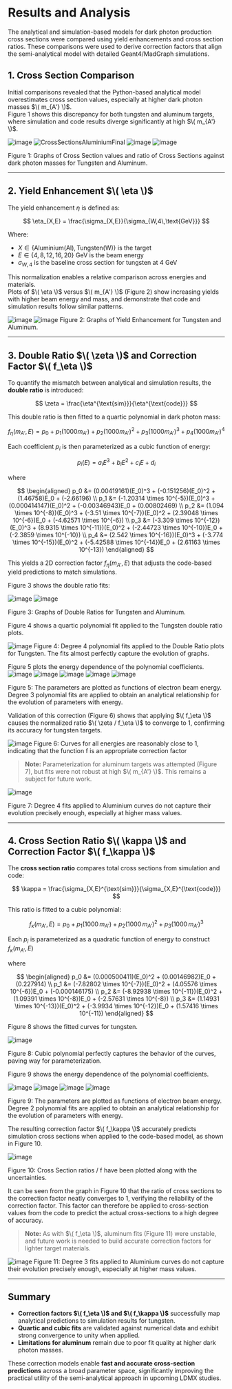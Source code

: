 # Results and Analysis

The analytical and simulation-based models for dark photon production cross sections were compared using yield enhancements and cross section ratios. These comparisons were used to derive correction factors that align the semi-analytical model with detailed Geant4/MadGraph simulations.

## 1. Cross Section Comparison

Initial comparisons revealed that the Python-based analytical model overestimates cross section values, especially at higher dark photon masses $\( m_{A'} \)$.  
Figure 1 shows this discrepancy for both tungsten and aluminum targets, where simulation and code results diverge significantly at high $\( m_{A'} \)$.

![image](https://github.com/user-attachments/assets/df500a8a-2168-4b6e-845a-441dd57fec5e)
![CrossSectionsAluminiumFinal](https://github.com/user-attachments/assets/62d4cae2-7b66-4c5d-8242-3185bf52ef26)
![image](https://github.com/user-attachments/assets/5963456b-bdfd-4ad9-964f-d8deb038494f)
![image](https://github.com/user-attachments/assets/5324f8da-3495-4f7e-9e62-d6fc0bc11579)

Figure 1: Graphs of Cross Section values and ratio of Cross Sections against dark photon masses for
Tungsten and Aluminum.

---

## 2. Yield Enhancement $\( \eta \)$
The yield enhancement $\eta$ is defined as:

$$
\eta_{X,E} = \frac{\sigma_{X,E}}{\sigma_{W,4\,\text{GeV}}}
$$

Where:

* $X \in \{\text{Aluminium(Al)}, \text{Tungsten(W)}\}$ is the target
* $E \in \{4, 8, 12, 16, 20\}$ GeV is the beam energy
* $\sigma_{W,4}$ is the baseline cross section for tungsten at 4 GeV

This normalization enables a relative comparison across energies and materials.  
Plots of $\( \eta \)$ versus $\( m_{A'} \)$ (Figure 2) show increasing yields with higher beam energy and mass, and demonstrate that code and simulation results follow similar patterns.

![image](https://github.com/user-attachments/assets/5b7fe826-3471-4b46-a59d-f56d2390360c)
![image](https://github.com/user-attachments/assets/ac3a06e8-0cff-4408-b1c7-73c4382b37c9)
Figure 2: Graphs of Yield Enhancement for Tungsten and Aluminum.



---

## 3. Double Ratio $\( \zeta \)$ and Correction Factor $\( f_\eta \)$

To quantify the mismatch between analytical and simulation results, the **double ratio** is introduced:

$$
\zeta = \frac{\eta^{\text{sim}}}{\eta^{\text{code}}}
$$

This double ratio is then fitted to a quartic polynomial in dark photon mass:

$$
f_\eta(m_{A'}, E) = p_0 + p_1 (1000 m_{A'}) + p_2 (1000 m_{A'})^2 + p_3 (1000 m_{A'})^3 + p_4 (1000 m_{A'})^4
$$

Each coefficient $p_i$ is then parameterized as a cubic function of energy:

$$
p_i(E) = a_i E^3 + b_i E^2 + c_i E + d_i
$$

where 

$$
\begin{aligned}
p_0 &= (0.00419161)(E_0)^3 + (-0.151256)(E_0)^2 + (1.46758)E_0 + (-2.66196) \\
p_1 &= (-1.20314 \times 10^{-5})(E_0)^3 + (0.000414147)(E_0)^2 + (-0.00346943)E_0 + (0.00802469) \\
p_2 &= (1.094 \times 10^{-8})(E_0)^3 + (-3.51 \times 10^{-7})(E_0)^2 + (2.39048 \times 10^{-6})E_0 + (-4.62571 \times 10^{-6}) \\
p_3 &= (-3.309 \times 10^{-12})(E_0)^3 + (8.9315 \times 10^{-11})(E_0)^2 + (-2.44723 \times 10^{-10})E_0 + (-2.3859 \times 10^{-10}) \\
p_4 &= (2.542 \times 10^{-16})(E_0)^3 + (-3.774 \times 10^{-15})(E_0)^2 + (-5.42588 \times 10^{-14})E_0 + (2.61163 \times 10^{-13})
\end{aligned}
$$

This yields a 2D correction factor $f_\eta(m_{A'}, E)$ that adjusts the code-based yield predictions to match simulations.

Figure 3 shows the double ratio fits:

![image](https://github.com/user-attachments/assets/79fc7997-33d1-4167-a531-d5d336acc546)
![image](https://github.com/user-attachments/assets/eae0a1c3-2736-4c2a-910a-a0a4161d5296)

Figure 3: Graphs of Double Ratios for Tungsten and Aluminum.

Figure 4 shows a quartic polynomial fit applied to the Tungsten double ratio plots.

![image](https://github.com/user-attachments/assets/6225f021-e24b-470d-966f-e54308f4486e)
Figure 4: Degree 4 polynomial fits applied to the Double Ratio plots for Tungsten. The fits almost perfectly capture the evolution
of graphs.

Figure 5 plots the energy dependence of the polynomial coefficients.
![image](https://github.com/user-attachments/assets/2d0a7d4d-a51c-402b-b386-f1e36d1a205c)
![image](https://github.com/user-attachments/assets/3985f234-ec10-4c49-9b83-6c7f14a92160)
![image](https://github.com/user-attachments/assets/ec48bec6-6323-4122-8fd4-5ead66753b66)
![image](https://github.com/user-attachments/assets/a2bd4869-a4be-4878-abc8-45015d7ffb21)
![image](https://github.com/user-attachments/assets/d9ef039e-a0f2-4eb8-8660-b980a6eb7b3e)

Figure 5: The parameters are plotted as functions of electron beam energy. Degree 3 polynomial fits are applied to obtain an analytical relationship for the evolution of parameters with energy.

Validation of this correction (Figure 6) shows that applying $\( f_\eta \)$ causes the normalized ratio $\( \zeta / f_\eta \)$ to converge to 1, confirming its accuracy for tungsten targets.

![image](https://github.com/user-attachments/assets/88ad507b-c0b3-4046-a5e4-a44c32d274da)
Figure 6: Curves for all energies are reasonably close to 1, indicating that the function f is an appropriate correction factor


> **Note:** Parameterization for aluminum targets was attempted (Figure 7), but fits were not robust at high $\( m_{A'} \)$. This remains a subject for future work.

![image](https://github.com/user-attachments/assets/95874beb-4131-4185-9471-efc84c491f68)

Figure 7: Degree 4 fits applied to Aluminium curves do not capture their evolution precisely enough, especially at higher mass
values.

---

## 4. Cross Section Ratio $\( \kappa \)$ and Correction Factor $\( f_\kappa \)$

The **cross section ratio** compares total cross sections from simulation and code:

$$
\kappa = \frac{\sigma_{X,E}^{\text{sim}}}{\sigma_{X,E}^{\text{code}}}
$$

This ratio is fitted to a cubic polynomial:

$$
f_\kappa(m_{A'}, E) = p_0 + p_1 (1000\,m_{A'}) + p_2 (1000\,m_{A'})^2 + p_3 (1000\,m_{A'})^3
$$

Each $p_i$ is parameterized as a quadratic function of energy to construct $f_\kappa(m_{A'}, E)$

where

$$
\begin{aligned}
p_0 &= (0.000500411)(E_0)^2 + (0.00146982)E_0 + (0.227914) \\
p_1 &= (-7.82802 \times 10^{-7})(E_0)^2 + (4.05576 \times 10^{-6})E_0 + (-0.000146175) \\
p_2 &= (-8.92938 \times 10^{-11})(E_0)^2 + (1.09391 \times 10^{-8})E_0 + (-2.57631 \times 10^{-8}) \\
p_3 &= (1.14931 \times 10^{-13})(E_0)^2 + (-3.9934 \times 10^{-12})E_0 + (1.57416 \times 10^{-11})
\end{aligned}
$$


Figure 8 shows the fitted curves for tungsten.

![image](https://github.com/user-attachments/assets/90365745-99ab-4bf9-960c-95152ba24490)

Figure 8: Cubic polynomial perfectly captures the behavior of the curves, paving way for parameterization.


Figure 9 shows the energy dependence of the polynomial coefficients.

![image](https://github.com/user-attachments/assets/9d0c4ff8-33b2-4108-bcaf-e1d67266f2f9)
![image](https://github.com/user-attachments/assets/6a53460e-1206-4387-a4f9-75ad508523a7)
![image](https://github.com/user-attachments/assets/5e46ca61-564e-4df3-bc3d-b95f7916e044)
![image](https://github.com/user-attachments/assets/7da36941-8fca-4901-b619-8edc5f450b55)

Figure 9: The parameters are plotted as functions of electron beam energy. Degree 2 polynomial fits are applied to obtain
an analytical relationship for the evolution of parameters with energy.

The resulting correction factor $\( f_\kappa \)$ accurately predicts simulation cross sections when applied to the code-based model, as shown in Figure 10.

![image](https://github.com/user-attachments/assets/9e41a0fb-1e99-47b1-815f-a13cc8399ca3)

Figure 10: Cross Section ratios / f have been plotted along with the uncertainties.

It can be seen from the graph in Figure 10 that the ratio of cross sections to the correction factor neatly converges to 1, verifying the reliability of the correction factor. This factor can therefore be applied to cross-section values from the code to predict the actual cross-sections to a high degree of accuracy.

> **Note:** As with $\( f_\eta \)$, aluminum fits (Figure 11) were unstable, and future work is needed to build accurate correction factors for lighter target materials.

![image](https://github.com/user-attachments/assets/595f2317-03d0-4dd4-9562-1cc4de8e78cd)
Figure 11: Degree 3 fits applied to Aluminium curves do not capture their evolution precisely enough, especially at higher mass
values.

---

## Summary

- **Correction factors $\( f_\eta \)$ and $\( f_\kappa \)$** successfully map analytical predictions to simulation results for tungsten.
- **Quartic and cubic fits** are validated against numerical data and exhibit strong convergence to unity when applied.
- **Limitations for aluminum** remain due to poor fit quality at higher dark photon masses.

These correction models enable **fast and accurate cross-section predictions** across a broad parameter space, significantly improving the practical utility of the semi-analytical approach in upcoming LDMX studies.
